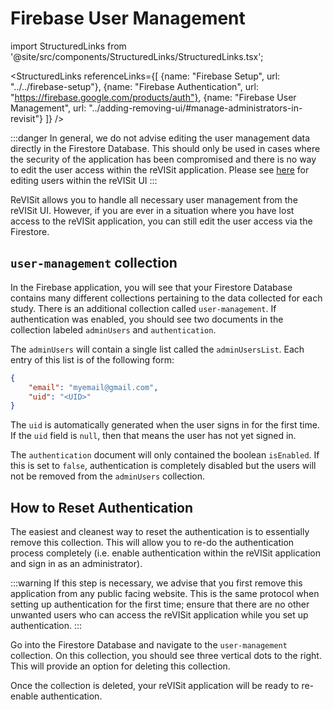 # Firebase User Management

import StructuredLinks from '@site/src/components/StructuredLinks/StructuredLinks.tsx';

<StructuredLinks
    referenceLinks={[
        {name: "Firebase Setup", url: "../../firebase-setup"},
        {name: "Firebase Authentication", url: "https://firebase.google.com/products/auth"},
        {name: "Firebase User Management", url: "../adding-removing-ui/#manage-administrators-in-revisit"}
    ]}
/>

:::danger
In general, we do not advise editing the user management data directly in the Firestore Database. This should only be used in cases where the security of the application has been compromised and there is no way to edit the user access within the reVISit application. Please see [here](../adding-removing-ui) for editing users within the reVISit UI
:::

ReVISit allows you to handle all necessary user management from the reVISit UI. However, if you are ever in a situation where you have lost access to the reVISit application, you can still edit the user access via the Firestore.

## `user-management` collection

In the Firebase application, you will see that your Firestore Database contains many different collections pertaining to the data collected for each study. There is an additional collection called `user-management`. If authentication was enabled, you should see two documents in the collection labeled `adminUsers` and `authentication`. 

The `adminUsers` will contain a single list called the `adminUsersList`. Each entry of this list is of the following form:

```json
{
    "email": "myemail@gmail.com",
    "uid": "<UID>"
}
```

The `uid` is automatically generated when the user signs in for the first time. If the `uid` field is `null`, then that means the user has not yet signed in.

The `authentication` document will only contained the boolean `isEnabled`. If this is set to `false`, authentication is completely disabled but the users will not be removed from the `adminUsers` collection.

## How to Reset Authentication

The easiest and cleanest way to reset the authentication is to essentially remove this collection. This will allow you to re-do the authentication process completely (i.e. enable authentication within the reVISit application and sign in as an administrator).

:::warning
If this step is necessary, we advise that you first remove this application from any public facing website. This is the same protocol when setting up authentication for the first time; ensure that there are no other unwanted users who can access the reVISit application while you set up authentication.
:::

Go into the Firestore Database and navigate to the `user-management` collection. On this collection, you should see three vertical dots to the right. This will provide an option for deleting this collection. 

Once the collection is deleted, your reVISit application will be ready to re-enable authentication. 